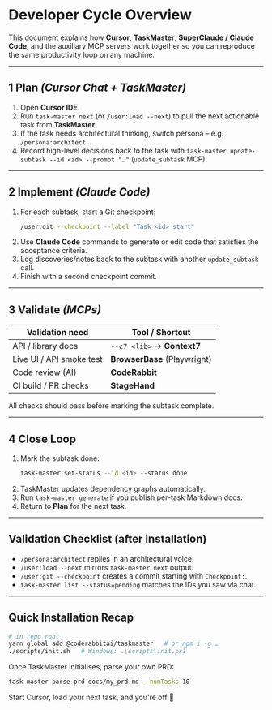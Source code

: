 # Developer Cycle Overview

This document explains how **Cursor**, **TaskMaster**, **SuperClaude / Claude Code**, and the auxiliary MCP servers work together so you can reproduce the same productivity loop on any machine.

---

## 1 Plan  *(Cursor Chat + TaskMaster)*
1. Open **Cursor IDE**.
2. Run `task-master next` (or `/user:load --next`) to pull the next actionable task from **TaskMaster**.
3. If the task needs architectural thinking, switch persona – e.g. `/persona:architect`.
4. Record high-level decisions back to the task with `task-master update-subtask --id <id> --prompt "…"` (`update_subtask` MCP).

---

## 2 Implement  *(Claude Code)*
1. For each subtask, start a Git checkpoint:
   ```bash
   /user:git --checkpoint --label "Task <id> start"
   ```
2. Use **Claude Code** commands to generate or edit code that satisfies the acceptance criteria.
3. Log discoveries/notes back to the subtask with another `update_subtask` call.
4. Finish with a second checkpoint commit.

---

## 3 Validate  *(MCPs)*
| Validation need | Tool / Shortcut |
|-----------------|-----------------|
| API / library docs | `--c7 <lib>` → **Context7** |
| Live UI / API smoke test | **BrowserBase** (Playwright) |
| Code review (AI) | **CodeRabbit** |
| CI build / PR checks | **StageHand** |

All checks should pass before marking the subtask complete.

---

## 4 Close Loop
1. Mark the subtask done:
   ```bash
   task-master set-status --id <id> --status done
   ```
2. TaskMaster updates dependency graphs automatically.
3. Run `task-master generate` if you publish per-task Markdown docs.
4. Return to **Plan** for the next task.

---

## Validation Checklist (after installation)
- `/persona:architect` replies in an architectural voice.
- `/user:load --next` mirrors `task-master next` output.
- `/user:git --checkpoint` creates a commit starting with `Checkpoint:`.
- `task-master list --status=pending` matches the IDs you saw via chat.

---

## Quick Installation Recap
```bash
# in repo root
yarn global add @coderabbitai/taskmaster   # or npm i -g …
./scripts/init.sh   # Windows: .\scripts\init.ps1
```

Once TaskMaster initialises, parse your own PRD:
```bash
task-master parse-prd docs/my_prd.md --numTasks 10
```

Start Cursor, load your next task, and you're off 🚀 
